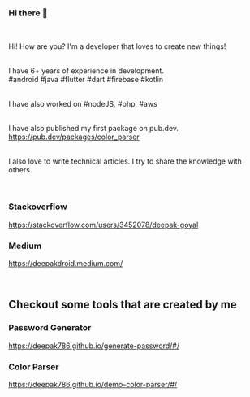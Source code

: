 ### Hi there 👋
<br/>
<p>
Hi! How are you? I'm a developer that loves to create new things!
<br/>
<br/>

I have 6+ years of experience in development.
<br/>
#android #java #flutter #dart #firebase #kotlin
<br/>
<br/>

I have also worked on #nodeJS, #php, #aws
<br/>
<br/>

I have also published my first package on pub.dev.
<br/>
https://pub.dev/packages/color_parser
<br/>
<br/>

I also love to write technical articles. I try to share the knowledge with others.

</p>

</br>

### Stackoverflow
https://stackoverflow.com/users/3452078/deepak-goyal

### Medium
https://deepakdroid.medium.com/

<br/>

## Checkout some tools that are created by me

### Password Generator
https://deepak786.github.io/generate-password/#/

### Color Parser
https://deepak786.github.io/demo-color-parser/#/